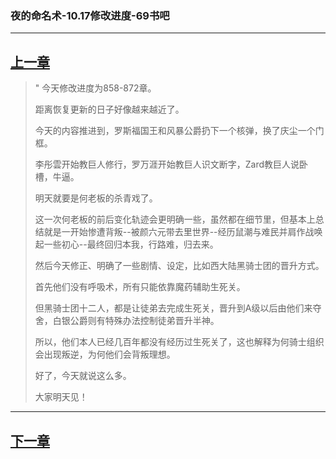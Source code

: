 ### 夜的命名术-10.17修改进度-69书吧

--------
[上一章](./be48464c01352f9e540dffb853f4b919.md)
--------


>
>
>
>"
>今天修改进度为858-872章。
>
>距离恢复更新的日子好像越来越近了。
>
>今天的内容推进到，罗斯福国王和风暴公爵扔下一个核弹，换了庆尘一个门框。
>
>李彤雲开始教巨人修行，罗万涯开始教巨人识文断字，Zard教巨人说卧槽，牛逼。
>
>明天就要是何老板的杀青戏了。
>
>这一次何老板的前后变化轨迹会更明确一些，虽然都在细节里，但基本上总结就是一开始惨遭背叛--被颜六元带去里世界--经历鼠潮与难民并肩作战唤起一些初心--最终回归本我，行路难，归去来。
>
>然后今天修正、明确了一些剧情、设定，比如西大陆黑骑士团的晋升方式。
>
>首先他们没有呼吸术，所有只能依靠魔药辅助生死关。
>
>但黑骑士团十二人，都是让徒弟去完成生死关，晋升到A级以后由他们来夺舍，白银公爵则有特殊办法控制徒弟晋升半神。
>
>所以，他们本人已经几百年都没有经历过生死关了，这也解释为何骑士组织会出现叛逆，为何他们会背叛理想。
>
>好了，今天就说这么多。
>
>大家明天见！
>
>

--------
[下一章](./2b7891d5892582ebf99ca0f2bf868f24.md)
--------
